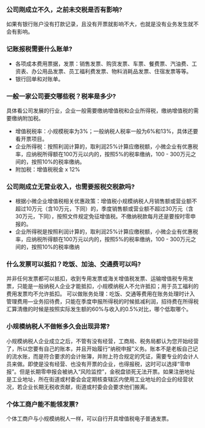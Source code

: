
### 公司刚成立不久，之前未交税是否有影响?

如果有银行账户没有打款记录，且没有开票就影响不大，也就是没有业务发生就不会有影响。

### 记账报税需要什么账单?

- 各项成本费用票据，发票：销售发票、购货发票、车票、餐费票、汽油费、工资表、办公用品发票、员工福利费发票、物料消耗品发票、住宿发票等等。
- 银行回单和对账单。

### 一般一家公司要交哪些税？税率是多少?

具体看公司发展的行业，企业一般需要缴纳增值税和企业所得税，缴纳增值税的需要缴纳附加税。
-  增值税税率：小规模税率为3%；一般纳税人税率一般为6%和13%，具体还要看开票项目。
- 企业所得税：按照利润计算的，取利润25%计算应缴税额，小微企业有优惠税率，应纳税所得额在100万元以内的，按照5%的税率缴纳，100 - 300万元之间的，按照10%的税率缴纳。
- 附加税：增值税税金 x 12%

### 公司刚成立无营业收入，也需要报税交税款吗?

- 根据小微企业增值税相关优惠政策：增值税小规模纳税人月销售额或营业额不超过10万元（含10万元，下同）的，季度销售额或营业额不超过30万元（含30万元，下同），按照文件规定免征增值税。不缴纳税款每月还是要按时零申报的。
- 企业所得税是按照利润计算的，取利润25%计算应缴税额，小微企业有优惠税率，应纳税所得额在100万元以内的，按照5%的税率缴纳，100 - 300万元之间的，按照10%的税率缴纳

### 什么发票可以抵扣？吃饭、加油、交通费可以吗?

并非任何发票都可以抵扣，收到专用发票或海关增值税发票、运输增值税专用发票，只能是一般纳税人企业才能抵扣，小规模纳税人不允许抵扣；用于员工福利的费用发票均不允许抵扣。
可以做账务处理：吃饭、交通等费用在账务处理时计入管理费用—业务招待费，只能在季度申报所得税的时候抵减利润，招待费在所得税汇算清缴的时候是按照实际发生额的60%与收入的0.5%对比，哪个低取哪个。

### 小规模纳税人不做帐多久会出现异常?

小规模纳税人企业成立之后，不管有没有经营，工商局、税务局都认为您开始经营了，所以您要有自己的账本，并且开始履行“纳税申报”义务。账本不是老板自己记的流水账，而是符合要求的会计账簿，并附上符合规定的凭证，需要专业的会计人员来做。即使是没有经营、也没有开票的企业，也得报税，这时可以选择“零申报”。但是长期零申报会被纳入“风险监控”，金税盘锁死无法开票。如果注册地址是工业地址，所在街道或村委会会定期核查辖区内使用工业地址的企业的经营状况，若企业长期无税收贡献，街道或村委会会要求他们搬离。

### 个体工商户能不能领发票?

个体工商户与小规模纳税人一样，可以自行开具增值税电子普通发票。
